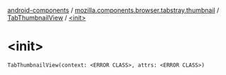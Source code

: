 [android-components](../../index.md) / [mozilla.components.browser.tabstray.thumbnail](../index.md) / [TabThumbnailView](index.md) / [&lt;init&gt;](./-init-.md)

# &lt;init&gt;

`TabThumbnailView(context: <ERROR CLASS>, attrs: <ERROR CLASS>)`